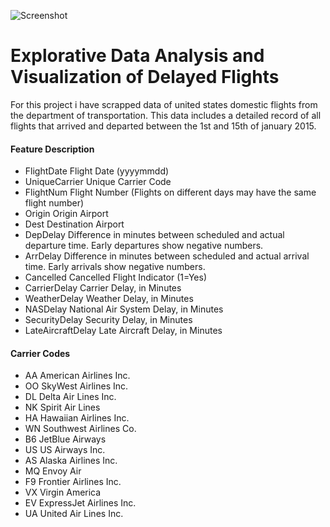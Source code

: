 ![Screenshot](image.png)

# Explorative Data Analysis and Visualization of Delayed Flights

For this project i have scrapped data of united states domestic flights from the department of transportation. This data includes a detailed record of all flights that arrived and departed between the 1st and 15th of january 2015.

#### Feature Description

* FlightDate     Flight Date (yyyymmdd)
* UniqueCarrier   Unique Carrier Code
* FlightNum       Flight Number (Flights on different days may have the same flight number)
* Origin         Origin Airport
* Dest             Destination Airport
* DepDelay         Difference in minutes between scheduled and actual departure time. Early departures show negative numbers.
* ArrDelay         Difference in minutes between scheduled and actual arrival time. Early arrivals show negative numbers.
* Cancelled       Cancelled Flight Indicator (1=Yes)
* CarrierDelay     Carrier Delay, in Minutes
* WeatherDelay     Weather Delay, in Minutes
* NASDelay         National Air System Delay, in Minutes
* SecurityDelay   Security Delay, in Minutes
* LateAircraftDelay   Late Aircraft Delay, in Minutes

#### Carrier Codes
* AA  American Airlines Inc.
* OO  SkyWest Airlines Inc.
* DL  Delta Air Lines Inc.
* NK  Spirit Air Lines
* HA  Hawaiian Airlines Inc.
* WN  Southwest Airlines Co.
* B6  JetBlue Airways
* US  US Airways Inc.
* AS  Alaska Airlines Inc.
* MQ  Envoy Air
* F9  Frontier Airlines Inc.
* VX  Virgin America
* EV  ExpressJet Airlines Inc.
* UA  United Air Lines Inc.
